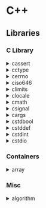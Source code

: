 
# C++

## Libraries

### C Library

<details><summary>cassert</summary>

```cpp
assert(("There are five lights", 2 + 2 == 5));
```

```bash
test: test.cc:10: int main(): Assertion `((void)"There are five lights", 2+2==5)' failed.
Aborted
```

</details>

<details><summary>cctype</summary>

```cpp
// 0-9a-zA-Z
isalnum()

// a-zA-Z
isalpha()

// tab (\t), space( )
isblank()

// NUL, \t, \f, \v, \n, \r, DEL
iscntrl()

// 0-9
isdigit()

// a-z
islower()

// A-Z
isupper()

// all printable characters
isprint()

// !"#$%&'()*+,-./:;<=>?@[\]^_`{|}~
ispunct()

// \t, \f, \v, \n, \r, space( )
isspace()

// 0123456789 ABCDEF abcdef
isxdigit()
```

</details>

<details><summary>cerrno</summary>

```cpp
double not_a_number = std::log(-1.0);
if (errno == EDOM) {
    std::cout << "log(-1) failed: " << std::strerror(errno) << '\n';
}

// E2BIG -> Argument list too long
// EACCES -> Permission denied
// EADDRINUSE -> Address in use
// EADDRNOTAVAIL -> Address not available
// EAFNOSUPPORT ->  Address family not supported
// EAGAIN -> Resource unavailable, try again
// EALREADY -> Connection already in progress
// EBADF -> Bad file descriptor
// EBADMSG -> Bad message
// EBUSY -> Device or resource busy
// ECANCELED -> Operation canceled
// ECHILD -> No child processes
// ECONNABORTED -> Connection aborted
// ECONNREFUSED -> Connection refused
// ECONNRESET -> Connection reset
// EDEADLK -> Resource deadlock would occur
// EDESTADDRREQ -> Destination address required
// EDOM -> Mathematics argument out of domain of function
// EEXIST -> File exists
// ...
```

```bash
log(-1) failed: Numerical argument out of domain
```

</details>

<details><summary>ciso646</summary>

```cpp
// macro  -> operator
// and    -> &&
// and_eq -> &=
// bitand -> &
// bitor  -> |
// compl  -> ~
// not    -> !
// not_eq -> !=
// or     -> ||
// or_eq  -> |=
// xor    -> ^
// xor_eq -> ^=
```

</details>

<details><summary>climits</summary>

[climits](http://www.cplusplus.com/reference/climits/)

```cpp
// CHAR_BIT   -> Number of bits in a char object (byte)
// SCHAR_MIN  -> Minimum value for an object of type signed char
// SCHAR_MAX  -> Maximum value for an object of type signed char
// UCHAR_MAX  -> Maximum value for an object of type unsigned char
// CHAR_MIN   -> Minimum value for an object of type char
// CHAR_MAX   -> Maximum value for an object of type char
// MB_LEN_MAX -> Maximum number of bytes in a multibyte character, for any locale
// SHRT_MIN   -> Minimum value for an object of type short int
// SHRT_MAX   -> Maximum value for an object of type short int
// USHRT_MAX  -> Maximum value for an object of type unsigned short int
// INT_MIN    -> Minimum value for an object of type int
// INT_MAX    -> Maximum value for an object of type int
// UINT_MAX   -> Maximum value for an object of type unsigned int
// LONG_MIN   -> Minimum value for an object of type long int
// LONG_MAX   -> Maximum value for an object of type long int
// ULONG_MAX  -> Maximum value for an object of type unsigned long int
// LLONG_MIN  -> Minimum value for an object of type long long int
// LLONG_MAX  -> Maximum value for an object of type long long int
// ULLONG_MAX -> Maximum value for an object of type unsigned long long int
```

</details>

<details><summary>clocale</summary>

[clocale](http://www.cplusplus.com/reference/clocale/)

```cpp
// Return name of current locale:
setlocale(LC_ALL, NULL);

setlocale(LC_ALL, "C");
// setlocale(<category>, <locale>);

// category:
// LC_ALL -> The entire locale.
// LC_COLLATE -> Affects the behavior of strcoll and strxfrm.
// LC_CTYPE -> Affects character handling functions (all functions of <cctype>, except isdigit and isxdigit), and the multibyte and wide character functions.
// LC_MONETARY -> Affects monetary formatting information returned by localeconv.
// LC_NUMERIC -> Affects the decimal-point character in formatted input/output operations and string formatting functions, as well as non-monetary information returned by localeconv.
// LC_TIME -> Affects the behavior of strftime.

// locale:
// "C" -> Minimal "C" locale
// "" -> Environment's default locale

struct lconv * lc;
lc = localeconv();
printf("Local Currency Symbol: %s\n",lc->currency_symbol);
```

```bash
Local Currency Symbol: $
```

</details>

<details><summary>cmath</summary>

[cmath](http://www.cplusplus.com/reference/cmath/)

```cpp
// Trigonometric functions
cos()
sin()
tan()
acos()
asin()
atan()
atan2(x, y)

// Hyperbolic functions
cosh()
sinh()
tanh()
acosh()
asinh()
atanh()

// Exponential and logarithmic functions
exp()
frexp()
ldexp()
log()
log10()
modf()
exp2()
expm1()
ilogb()
log1p()
log2()
logb()
scalbn()
scalbln()

// Power functions
pow()
sqrt()
cbrt()
hypot()

// Error and gamma functions
erf()
erfc()
tgamma()
lgamma()

// Rounding and remainder functions
cell()
floor()
fmod()
trunc()
round()
lround()
llround()
rint()
lrint()
llrint()
nearbyint()
remainder()
remquo()

// Floating-point manipulation functions
copysign(x, y)  // ->  Returns a value with the magnitude of x and the sign of y.
nan()
nextafter()
nexttoward()

// Minimum, maximum, difference functions
fdim()
fmax()
fmin()

// Other functions
fabs()
abs()
fma() // -> Multiply-add

// Classification macro / functions
fpclassify()
isfinite()
isinf()
isnan()
isnormal()
signbit()

// Comparison macro / functions
isgreater(x, y)
isgreaterequal(x, y)
isless(x, y)
islessqual(x, y)
islessgreater(x, y)
isunordered(x, y)
```

</details>

<details><summary>csignal</summary>

```c++
// Integral type of an object that can be accessed as an atomic entity,
// even in the presence of asynchronous signals.
sig_atomic_t signaled = 0;

void my_handler(int param) {
  signaled = 1;
}

int main () {
  void (*prev_handler)(int);

  prev_handler = signal(SIGINT, my_handler);
  // prev_handler = signal(SIGINT, SIG_DFL); // Default handler
  // prev_handler = signal(SIGINT, SIG_IGN); // Ignore signal
  // SIGABRT -> (Signal Abort) Abnormal termination, such as is initiated by the abort function.
  // SIGFPE -> Signal Floating-Point Exception
  // SIGILL -> Signal Illegal Instruction
  // SIGINT -> CTRL+C
  // SIGSEGV -> Signal Segmentation Violation
  // SIGTERM -> Termination request sent to program.

  // Generates a signal
  raise(SIGINT);
  
  printf ("signaled is %d.\n",signaled);

  return 0;
}
```

</details>

<details><summary>cargs</summary>

```c++
void PrintFloats (int n, ...) {
  int i;
  double val;
  printf ("Printing floats:");
  va_list vl;
  va_start(vl,n);
  for (i=0;i<n;i++) {
    val=va_arg(vl,double);
    printf (" [%.2f]",val);
  }
  va_end(vl);
  printf ("\n");
}

int main () {
  PrintFloats (3,3.14159,2.71828,1.41421);
  return 0;
}
```

```bash
Printing floats: [3.14] [2.72] [1.41]
```

</details>

<details><summary>cstdbool</summary>

```c++
true  // -> 1
false // -> 0
```

</details>

<details><summary>cstddef</summary>

```c++
// NULL
int* p = NULL;

// offsetof
struct S {
    char c;
    double d;
};
offsetof(S, c)

// size_t
std::array<std::size_t, 10> a;
for (std::size_t i = 0; i != a.size(); ++i) {
  a[i] = i;
}

// ptrdiff_t
// nullptr_t
// max_align_t
// byte
```

</details>

<details><summary>cstdint</summary>

```c++
int8_t
int16_t
int32_t
int64_t

uint8_t
uint16_t
uint32_t
uint64_t

INT8_{MIN, MAX}
INT16_{MIN, MAX}
INT32_{MIN, MAX}
INT64_{MIN, MAX}

UINT8_{MIN, MAX}
UINT16_{MIN, MAX}
UINT32_{MIN, MAX}
UINT64_{MIN, MAX}

SIZE_MAX // maximum of std::size_t
```

</details>

<details><summary>cstdio</summary>

**Operations on files**

<details><summary>remove</summary>

* [Remove file](http://www.cplusplus.com/reference/cstdio/remove/)

```c++
if (remove( "myfile.txt" ) != 0) {
  perror( "Error deleting file" );
} else {
  puts( "File successfully deleted" );
}
```

</details>

<details><summary>rename</summary>

* [Rename file](http://www.cplusplus.com/reference/cstdio/rename/)

```c++
result= rename("oldname.txt", "newname.txt");
if (result == 0) {
  puts("File successfully renamed");
} else {
  perror("Error renaming file");
}
```

</details>

<details><summary>tmpfile</summary>

* [Open a temporary file](http://www.cplusplus.com/reference/cstdio/tmpfile/)

```c++
FILE * pFile;
pFile = tmpfile();
```

</details>

<details><summary>tmpnam</summary>

* [Generate temporary filename](http://www.cplusplus.com/reference/cstdio/tmpnam/)
* Prints during compile time: *warning: the use of `tmpnam' is dangerous, better use `mkstemp'*

```c++
char buffer [L_tmpnam];
tmpnam(buffer);
```

```bash
/tmp/fileP7OWys
```

</details>

**File access**

<details><summary>fclose</summary>

* Close file

```c++
FILE* pFile;
pFile = fopen("myfile.txt","wt");
fprintf(pFile, "fclose example");
fclose(pFile);
```

</details>


<details><summary>fflush</summary>

* Flush stream

```c++
FILE* pFile;
pFile = fopen("example.txt","r+");
fputs("test", pFile);
fflush(pFile);
```

</details>

<details><summary>fopen</summary>

* [Open file](http://www.cplusplus.com/reference/cstdio/fopen/)

```c++
FILE* pFile;
pFile = fopen("myfile.txt", "w");
// mode:
// r  -> read mode
// w  -> write mode
// a  -> append mode
// r+ -> read/write mode
// w+ -> read/write mode, overwrite if file already exists
// a+ -> read/write mode, all output goes to end of file

if (pFile!=NULL) {
  fputs("fopen example", pFile);
  fclose(pFile);
}
```

</details>

<details><summary>fropen</summary>

* [Reopen stream with different file or mode](http://www.cplusplus.com/reference/cstdio/freopen/)

```c++
freopen("myfile.txt", "w", stdout);
printf("This sentence is redirected to a file.");
fclose(stdout);
```

</details>

<details><summary>setbuf</summary>

* [Set stream buffer](http://www.cplusplus.com/reference/cstdio/setbuf/)

```c++
char buffer[BUFSIZ];
FILE *pFile1, *pFile2;

pFile1= fopen("myfile1.txt", "w");
pFile2= fopen("myfile2.txt", "a");

setbuf(pFile1, buffer);
fputs("This is sent to a buffered stream", pFile1);
fflush(pFile1);

setbuf(pFile2, NULL);
fputs("This is sent to an unbuffered stream", pFile2);

fclose(pFile1);
fclose(pFile2);
```

</details>

<details><summary>setvbuf</summary>

* [Change stream buffering](http://www.cplusplus.com/reference/cstdio/setvbuf/)

```c++
FILE *pFile;
pFile=fopen("myfile.txt", "w");
setvbuf(pFile, NULL, _IOFBF, 1024);
// <stream>, <buffer>, <mode>, <size>

// buffer:
//  * User allocated buffer. Shall be at least size bytes long.
//  * If set to a null pointer, the function automatically allocates a buffer.

// mode:
//  * _IOFBF Full buffering
//  * _IOLBF Line buffering
//  * _IONBF No buffering

// size:
//  * in bytes

// File operations here

fclose (pFile);
```

</details>

**Formatted input/output**

</details>

### Containers

<details><summary>array</summary>

#### Initialize

```c++
std::array<int, 5> myarray = { 2, 16, 77, 34, 50 };
```

#### Fill with values

```c++
myarray.fill(5);
```

```bash
5 5 5 5 5 5
```

#### Iterate

```c++
for (auto it = myarray.begin(); it != myarray.end(); ++it) {
  std::cout << ' ' << *it;
}
```

```bash
2 16 77 34 50
```

#### Iterate reversed

```c++
for (auto it = myarray.rbegin(); it != myarray.rend(); ++rit) {
  std::cout << ' ' << *rit;
}
```

```bash
50 34 77 16 2
```

#### Access data

```c++

// With index
myarray[0]=i;

// With index and bounds check
// Throws out_of_range exception
myarray.at(0) = 1;

myarray.first();
myarray.back();
myarray.front() = 100;

// Access raw associated data:
myarray.data()
```

#### Swap two arrays

```c++
first.swap(second);
// must be same type and length
```

</details>

### Misc

<details><summary>algorithm</summary>

<details><summary>shuffle</summary>

```cpp
std::vector<int> v = {1, 2, 3, 4, 5, 6, 7, 8, 9, 10};
std::random_device rd;
std::mt19937 g(rd());
std::shuffle(v.begin(), v.end(), g);
```

```bash
8 6 10 4 2 3 7 1 9 5
```
</details>

<details><summary>{all, any, none}_of</summary>

```c++
std::vector<int> v(10, 2);
if (std::all_of(v.cbegin(), v.cend(), [](int i){ return i % 2 == 0; })) {
    std::cout << "All numbers are even\n";
}
```

```bash
All numbers are even
```
</details>



<details><summary>find</summary>

```c++
std::vector<int> v{0, 1, 2, 3, 4};
auto result1 = std::find(std::begin(v), std::end(v), 3);
if (result1 != std::end(v)) {
    std::cout << "v contains: 3\n";
} else {
    std::cout << "v does not contain: " << n1 << '\n';
}
```

```bash
v contains: 3
```
</details>

<details><summary>transform</summary>

```c++
std::string s("hello");
std::transform(s.begin(), s.end(), s.begin(),
                [](unsigned char c) -> unsigned char { return std::toupper(c); });
```

```bash
HELLO
```
</details>

<details><summary>max</summary>

```c++
std::cout << "larger of 1 and 9999: " << std::max(1, 9999) << '\n';
```
```bash
larger of 1 and 9999: 9999
```
</details>

<details><summary>clamp</summary>

```c++
std::clamp(10, 0, 100);
std::clamp(-10, 0, 100);
```
```bash
10
0
```
</details>

<details><summary>next_permutation</summary>

```c++
std::string s = "aba";
std::sort(s.begin(), s.end());
do {
    std::cout << s << '\n';
} while(std::next_permutation(s.begin(), s.end()));
```

```bash
aab
aba
baa
```
</details>

</details>
